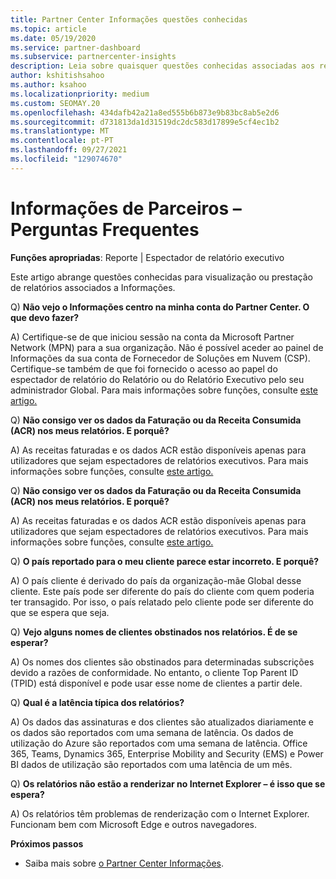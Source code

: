 ```yaml
---
title: Partner Center Informações questões conhecidas
ms.topic: article
ms.date: 05/19/2020
ms.service: partner-dashboard
ms.subservice: partnercenter-insights
description: Leia sobre quaisquer questões conhecidas associadas aos relatórios do Partner Center Informações (PCI). As informações podem incluir questões de renderização conhecidas ou limitações de reporte.
author: kshitishsahoo
ms.author: ksahoo
ms.localizationpriority: medium
ms.custom: SEOMAY.20
ms.openlocfilehash: 434dafb42a21a8ed555b6b873e9b83bc8ab5e2d6
ms.sourcegitcommit: d731813da1d31519dc2dc583d17899e5cf4ec1b2
ms.translationtype: MT
ms.contentlocale: pt-PT
ms.lasthandoff: 09/27/2021
ms.locfileid: "129074670"
---
```

# <a name="partner-insights--frequently-asked-questions"></a>Informações de Parceiros – Perguntas Frequentes

**Funções apropriadas**: Reporte | Espectador de relatório executivo

Este artigo abrange questões conhecidas para visualização ou prestação de relatórios associados a Informações.

Q) **Não vejo o Informações centro na minha conta do Partner Center. O que devo fazer?**

A) Certifique-se de que iniciou sessão na conta da Microsoft Partner Network (MPN) para a sua organização. Não é possível aceder ao painel de Informações da sua conta de Fornecedor de Soluções em Nuvem (CSP). Certifique-se também de que foi fornecido o acesso ao papel do espectador de relatório do Relatório ou do Relatório Executivo pelo seu administrador Global.  Para mais informações sobre funções, consulte [este artigo.](./insights-roles.md)

Q) **Não consigo ver os dados da Faturação ou da Receita Consumida (ACR) nos meus relatórios. E porquê?**

A) As receitas faturadas e os dados ACR estão disponíveis apenas para utilizadores que sejam espectadores de relatórios executivos.  Para mais informações sobre funções, consulte [este artigo.](./insights-roles.md)

Q) **Não consigo ver os dados da Faturação ou da Receita Consumida (ACR) nos meus relatórios. E porquê?**

A) As receitas faturadas e os dados ACR estão disponíveis apenas para utilizadores que sejam espectadores de relatórios executivos. Para mais informações sobre funções, consulte [este artigo.](./insights-roles.md)

Q) **O país reportado para o meu cliente parece estar incorreto. E porquê?**

A) O país cliente é derivado do país da organização-mãe Global desse cliente. Este país pode ser diferente do país do cliente com quem poderia ter transagido. Por isso, o país relatado pelo cliente pode ser diferente do que se espera que seja.

Q) **Vejo alguns nomes de clientes obstinados nos relatórios. É de se esperar?**

A) Os nomes dos clientes são obstinados para determinadas subscrições devido a razões de conformidade. No entanto, o cliente Top Parent ID (TPID) está disponível e pode usar esse nome de clientes a partir dele.

Q) **Qual é a latência típica dos relatórios?**

A) Os dados das assinaturas e dos clientes são atualizados diariamente e os dados são reportados com uma semana de latência. Os dados de utilização do Azure são reportados com uma semana de latência. Office 365, Teams, Dynamics 365, Enterprise Mobility and Security (EMS) e Power BI dados de utilização são reportados com uma latência de um mês.

Q) **Os relatórios não estão a renderizar no Internet Explorer – é isso que se espera?**

A) Os relatórios têm problemas de renderização com o Internet Explorer. Funcionam bem com Microsoft Edge e outros navegadores.

**Próximos passos**

- Saiba mais sobre [o Partner Center Informações](partner-center-insights.md).
